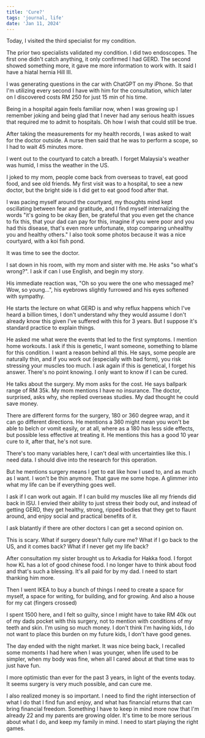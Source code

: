 ```yaml
---
title: 'Cure?'
tags: 'journal, life'
date: 'Jan 11, 2024'
---
```


Today, I visited the third specialist for my condition.

The prior two specialists validated my condition. I did two endoscopes. The first one didn't catch anything, it only confirmed I had GERD. The second showed something more, it gave me more information to work with. It said I have a hiatal hernia Hill III.

I was generating questions in the car with ChatGPT on my iPhone. So that I'm utilizing every second I have with him for the consultation, which later on I discovered costs RM 250 for just 15 min of his time.

Being in a hospital again feels familiar now, when I was growing up I remember joking and being glad that I never had any serious health issues that required me to admit to hospitals. Oh how I wish that could still be true.

After taking the measurements for my health records, I was asked to wait for the doctor outside. A nurse then said that he was to perform a scope, so I had to wait 45 minutes more.

I went out to the courtyard to catch a breath. I forget Malaysia's weather was humid, I miss the weather in the US.

I joked to my mom, people come back from overseas to travel, eat good food, and see old friends. My first visit was to a hospital, to see a new doctor, but the bright side is I did get to eat good food after that.

I was pacing myself around the courtyard, my thoughts mind kept oscillating between fear and gratitude, and I find myself internalizing the words "it's going to be okay Ben, be grateful that you even get the chance to fix this, that your dad can pay for this, imagine if you were poor and you had this disease, that's even more unfortunate, stop comparing unhealthy you and healthy others." I also took some photos because it was a nice courtyard, with a koi fish pond.

It was time to see the doctor.

I sat down in his room, with my mom and sister with me. He asks "so what's wrong?". I ask if can I use English, and begin my story.

His immediate reaction was, "Oh so you were the one who messaged me? Wow, so young...", his eyebrows slightly furrowed and his eyes softened with sympathy.

He starts the lecture on what GERD is and why reflux happens which I've heard a billion times, I don't understand why they would assume I don't already know this given I've suffered with this for 3 years. But I suppose it's standard practice to explain things.

He asked me what were the events that led to the first symptoms. I mention home workouts. I ask if this is genetic, I want someone, something to blame for this condition. I want a reason behind all this. He says, some people are naturally thin, and if you work out (especially with bad form), you risk stressing your muscles too much. I ask again if this is genetical, I forget his answer. There's no point knowing. I only want to know if I can be cured.

He talks about the surgery. My mom asks for the cost. He says ballpark range of RM 35k. My mom mentions I have no insurance. The doctor, surprised, asks why, she replied overseas studies. My dad thought he could save money.

There are different forms for the surgery, 180 or 360 degree wrap, and it can go different directions. He mentions a 360 might mean you won't be able to belch or vomit easily, or at all, where as a 180 has less side effects, but possible less effective at treating it. He mentions this has a good 10 year cure to it, after that, he's not sure.

There's too many variables here, I can't deal with uncertainties like this. I need data. I should dive into the research for this operation.

But he mentions surgery means I get to eat like how I used to, and as much as I want. I won't be thin anymore. That gave me some hope. A glimmer into what my life can be if everything goes well.

I ask if I can work out again. If I can build my muscles like all my friends did back in ISU. I envied their ability to just stress their body out, and instead of getting GERD, they get healthy, strong, ripped bodies that they get to flaunt around, and enjoy social and practical benefits of it.

I ask blatantly if there are other doctors I can get a second opinion on.

This is scary. What if surgery doesn't fully cure me? What if I go back to the US, and it comes back? What if I never get my life back?

After consultation my sister brought us to Arkadia for Hakka food. I forgot how KL has a lot of good chinese food. I no longer have to think about food and that's such a blessing. It's all paid for by my dad. I need to start thanking him more.

Then I went IKEA to buy a bunch of things I need to create a space for myself, a space for writing, for building, and for growing. And also a house for my cat (fingers crossed)

I spent 1500 here, and I felt so guilty, since I might have to take RM 40k out of my dads pocket with this surgery, not to mention with conditions of my teeth and skin. I'm using so much money. I don't think I'm having kids, I do not want to place this burden on my future kids, I don't have good genes.

The day ended with the night market. It was nice being back, I recalled some moments I had here when I was younger, when life used to be simpler, when my body was fine, when all I cared about at that time was to just have fun.

I more optimistic than ever for the past 3 years, in light of the events today. It seems surgery is very much possible, and can cure me.

I also realized money is so important. I need to find the right intersection of what I do that I find fun and enjoy, and what has financial returns that can bring financial freedom. Something I have to keep in mind more now that I'm already 22 and my parents are growing older. It's time to be more serious about what I do, and keep my family in mind. I need to start playing the right games.
